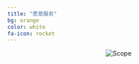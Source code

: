 ```yaml
---
title: "愿景服务"
bg: orange
color: white
fa-icon: rocket
---
```


<div style='text-align:center'>
<img class="img-sponsor" alt="Scope" src="{{ site.baseurl }}/img/why.png" style=" ">
</div>
